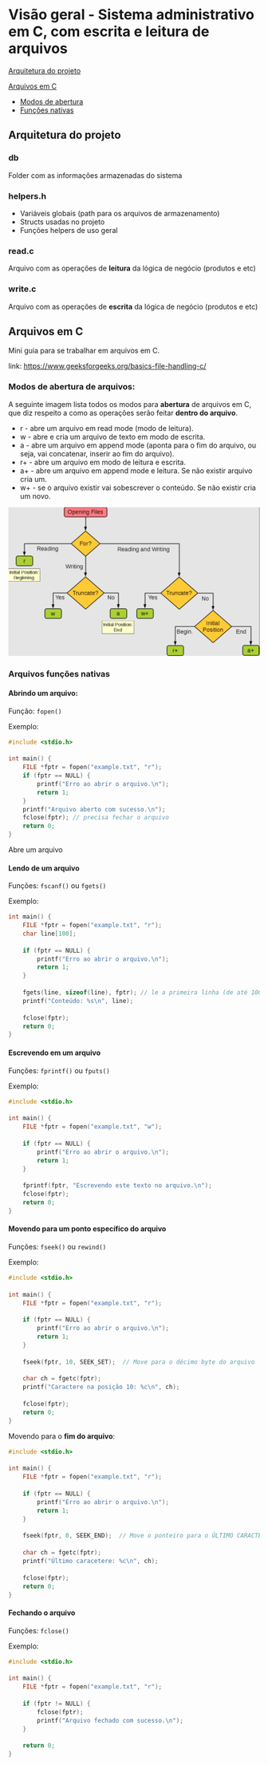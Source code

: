 # Visão geral - Sistema administrativo em C, com escrita e leitura de arquivos

[Arquitetura do projeto](#arquitetura-do-projeto)

[Arquivos em C](#arquivos-c)
- [Modos de abertura](#modos-abertura)
- [Funções nativas](#arquivos-funcoes-nativas)

## Arquitetura do projeto <a id="arquitetura-do-projeto"></a>

### db

Folder com as informações armazenadas do sistema

### helpers.h

- Variáveis globais (path para os arquivos de armazenamento)
- Structs usadas no projeto
- Funções helpers de uso geral

### read.c

Arquivo com as operações de **leitura** da lógica de negócio (produtos e etc)

### write.c

Arquivo com as operações de **escrita** da lógica de negócio (produtos e etc)

## Arquivos em C <a id="arquivos-c"></a>

Mini guia para se trabalhar em arquivos em C.

link: https://www.geeksforgeeks.org/basics-file-handling-c/


### Modos de abertura de arquivos: <a id="modos-abertura"></a>

A seguinte imagem lista todos os modos para **abertura** de arquivos em C, que diz respeito a como as operações serão feitar **dentro do arquivo**.

- r - abre um arquivo em read mode (modo de leitura).
- w - abre e cria um arquivo de texto em modo de escrita.
- a - abre um arquivo em append mode (aponta para o fim do arquivo, ou seja, vai concatenar, inserir ao fim do arquivo).
- r+ - abre um arquivo em modo de leitura e escrita.
- a+ - abre um arquivo em append mode e leitura. Se não existir arquivo cria um.
- w+ - se o arquivo existir vai sobescrever o conteúdo. Se não existir cria um novo.

![Modos de abertura](./assets/open_file_in_c.png)

### Arquivos funções nativas <a id="arquivos-funcoes-nativas"></a>

#### Abrindo um arquivo:

Função: ```fopen()```

Exemplo:

```c
#include <stdio.h>

int main() {
    FILE *fptr = fopen("example.txt", "r");
    if (fptr == NULL) {
        printf("Erro ao abrir o arquivo.\n");
        return 1;
    }
    printf("Arquivo aberto com sucesso.\n");
    fclose(fptr); // precisa fechar o arquivo
    return 0;
}
```

Abre um arquivo

#### Lendo de um arquivo

Funções: ```fscanf()``` ou ```fgets()```

Exemplo:

```c
int main() {
    FILE *fptr = fopen("example.txt", "r");
    char line[100];

    if (fptr == NULL) {
        printf("Erro ao abrir o arquivo.\n");
        return 1;
    }

    fgets(line, sizeof(line), fptr); // le a primeira linha (de até 100 caracteres)
    printf("Conteúdo: %s\n", line);

    fclose(fptr);
    return 0;
}
```

#### Escrevendo em um arquivo

Funções: ```fprintf()``` ou ```fputs()```

Exemplo:

```c
#include <stdio.h>

int main() {
    FILE *fptr = fopen("example.txt", "w");

    if (fptr == NULL) {
        printf("Erro ao abrir o arquivo.\n");
        return 1;
    }

    fprintf(fptr, "Escrevendo este texto no arquivo.\n");
    fclose(fptr);
    return 0;
}
```

#### Movendo para um ponto específico do arquivo

Funções: ```fseek()``` ou ```rewind()```

Exemplo:

```c
#include <stdio.h>

int main() {
    FILE *fptr = fopen("example.txt", "r");
    
    if (fptr == NULL) {
        printf("Erro ao abrir o arquivo.\n");
        return 1;
    }

    fseek(fptr, 10, SEEK_SET);  // Move para o décimo byte do arquivo

    char ch = fgetc(fptr);
    printf("Caractere na posição 10: %c\n", ch);

    fclose(fptr);
    return 0;
}
```

Movendo para o **fim do arquivo**:


```c
#include <stdio.h>

int main() {
    FILE *fptr = fopen("example.txt", "r");
    
    if (fptr == NULL) {
        printf("Erro ao abrir o arquivo.\n");
        return 1;
    }

    fseek(fptr, 0, SEEK_END);  // Move o ponteiro para o ÚLTIMO CARACTERE do arquivo (tamanho do arquivo)

    char ch = fgetc(fptr);
    printf("Último caracetere: %c\n", ch);

    fclose(fptr);
    return 0;
}
```

#### Fechando o arquivo

Funções: ```fclose()```

Exemplo:

```c
#include <stdio.h>

int main() {
    FILE *fptr = fopen("example.txt", "r");

    if (fptr != NULL) {
        fclose(fptr);
        printf("Arquivo fechado com sucesso.\n");
    }

    return 0;
}

```